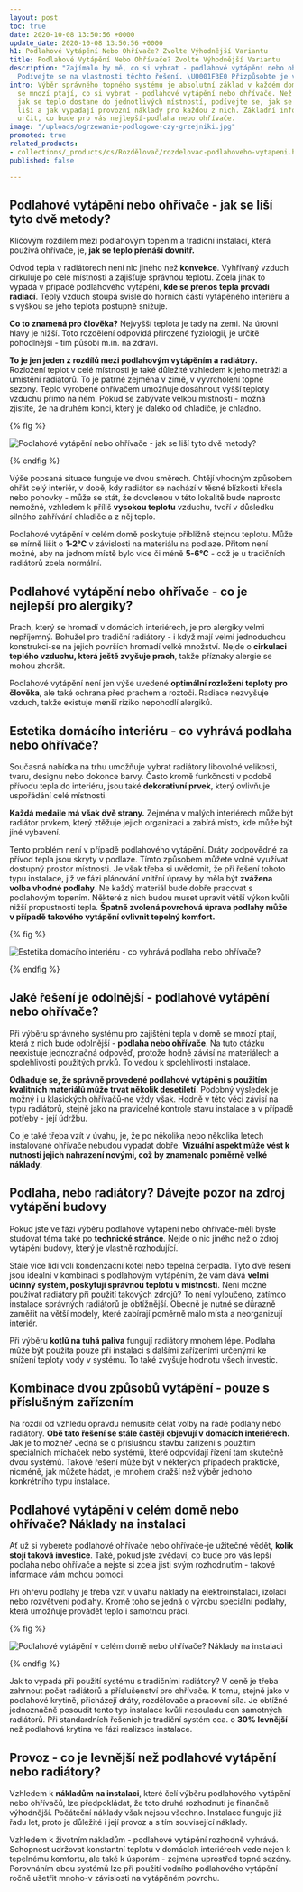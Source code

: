 ```yaml
---
layout: post
toc: true
date: 2020-10-08 13:50:56 +0000
update_date: 2020-10-08 13:50:56 +0000
h1: Podlahové Vytápění Nebo Ohřívače? Zvolte Výhodnější Variantu
title: Podlahové Vytápění Nebo Ohřívače? Zvolte Výhodnější Variantu
description: "Zajímalo by mě, co si vybrat - podlahové vytápění nebo ohřívače? ️➡️
  Podívejte se na vlastnosti těchto řešení. \U0001F3E0 Přizpůsobte je vašemu domu."
intro: Výběr správného topného systému je absolutní základ v každém domě. V této fázi
  se mnozí ptají, co si vybrat - podlahové vytápění nebo ohřívače. Než se rozhodnete,
  jak se teplo dostane do jednotlivých místností, podívejte se, jak se tyto dva systémy
  liší a jak vypadají provozní náklady pro každou z nich. Základní informace vám pomohou
  určit, co bude pro vás nejlepší-podlaha nebo ohřívače.
image: "/uploads/ogrzewanie-podlogowe-czy-grzejniki.jpg"
promoted: true
related_products:
- collections/_products/cs/Rozdělovač/rozdelovac-podlahoveho-vytapeni.html
published: false

---
```

## Podlahové vytápění nebo ohřívače - jak se liší tyto dvě metody?

Klíčovým rozdílem mezi podlahovým topením a tradiční instalací, která používá ohřívače, je, **jak se teplo přenáší dovnitř.**

Odvod tepla v radiátorech není nic jiného než **konvekce**. Vyhřívaný vzduch cirkuluje po celé místnosti a zajišťuje správnou teplotu. Zcela jinak to vypadá v případě podlahového vytápění, **kde se přenos tepla provádí radiací**. Teplý vzduch stoupá svisle do horních částí vytápěného interiéru a s výškou se jeho teplota postupně snižuje.

**Co to znamená pro člověka?** Nejvyšší teplota je tady na zemi. Na úrovni hlavy je nižší. Toto rozdělení odpovídá přirozené fyziologii, je určitě pohodlnější - tím působí m.in. na zdraví.

**To je jen jeden z rozdílů mezi podlahovým vytápěním a radiátory.** Rozložení teplot v celé místnosti je také důležité vzhledem k jeho metráži a umístění radiátorů. To je patrné zejména v zimě, v vyvrcholení topné sezony. Teplo vyrobené ohřívačem umožňuje dosáhnout vyšší teploty vzduchu přímo na něm. Pokud se zabýváte velkou místností - možná zjistíte, že na druhém konci, který je daleko od chladiče, je chladno.

{% fig %}

 ![Podlahové vytápění nebo ohřívače - jak se liší tyto dvě metody?](/uploads/ogrzewanie-podlogowe-czy-grzejniki-1.jpg "Podlahové vytápění nebo ohřívače - jak se liší tyto dvě metody?") 

{% endfig %}

Výše popsaná situace funguje ve dvou směrech. Chtějí vhodným způsobem ohřát celý interiér, v době, kdy radiátor se nachází v těsné blízkosti křesla nebo pohovky - může se stát, že dovolenou v této lokalitě bude naprosto nemožné, vzhledem k příliš **vysokou teplotu** vzduchu, tvoří v důsledku silného zahřívání chladiče a z něj teplo.

Podlahové vytápění v celém domě poskytuje přibližně stejnou teplotu. Může se mírně lišit o **1-2°C** v závislosti na materiálu na podlaze. Přitom není možné, aby na jednom místě bylo více či méně **5-6°C** - což je u tradičních radiátorů zcela normální.

## Podlahové vytápění nebo ohřívače - co je nejlepší pro alergiky?

Prach, který se hromadí v domácích interiérech, je pro alergiky velmi nepříjemný. Bohužel pro tradiční radiátory - i když mají velmi jednoduchou konstrukci-se na jejich površích hromadí velké množství. Nejde o **cirkulaci teplého vzduchu, která ještě zvyšuje prach**, takže příznaky alergie se mohou zhoršit.

Podlahové vytápění není jen výše uvedené **optimální rozložení teploty pro člověka**, ale také ochrana před prachem a roztoči. Radiace nezvyšuje vzduch, takže existuje menší riziko nepohodlí alergiků.

## Estetika domácího interiéru - co vyhrává podlaha nebo ohřívače?

Současná nabídka na trhu umožňuje vybrat radiátory libovolné velikosti, tvaru, designu nebo dokonce barvy. Často kromě funkčnosti v podobě přívodu tepla do interiéru, jsou také **dekorativní prvek**, který ovlivňuje uspořádání celé místnosti.

**Každá medaile má však dvě strany.** Zejména v malých interiérech může být radiátor prvkem, který ztěžuje jejich organizaci a zabírá místo, kde může být jiné vybavení.

Tento problém není v případě podlahového vytápění. Dráty zodpovědné za přívod tepla jsou skryty v podlaze. Tímto způsobem můžete volně využívat dostupný prostor místnosti. Je však třeba si uvědomit, že při řešení tohoto typu instalace, již ve fázi plánování vnitřní úpravy by měla být **zvážena volba vhodné podlahy**. Ne každý materiál bude dobře pracovat s podlahovým topením. Některé z nich budou muset upravit větší výkon kvůli nižší propustnosti tepla. **Špatně zvolená povrchová úprava podlahy může v případě takového vytápění ovlivnit tepelný komfort.**

{% fig %}

 ![Estetika domácího interiéru - co vyhrává podlaha nebo ohřívače?](/uploads/podloga-pod-ogrzewanie-podlogowe.jpg "Estetika domácího interiéru - co vyhrává podlaha nebo ohřívače?") 

{% endfig %}

## Jaké řešení je odolnější - podlahové vytápění nebo ohřívače?

Při výběru správného systému pro zajištění tepla v domě se mnozí ptají, která z nich bude odolnější - **podlaha nebo ohřívače**. Na tuto otázku neexistuje jednoznačná odpověď, protože hodně závisí na materiálech a spolehlivosti použitých prvků. To vedou k spolehlivosti instalace.

**Odhaduje se, že správně provedené podlahové vytápění s použitím kvalitních materiálů může trvat několik desetiletí.** Podobný výsledek je možný i u klasických ohřívačů-ne vždy však. Hodně v této věci závisí na typu radiátorů, stejně jako na pravidelné kontrole stavu instalace a v případě potřeby - její údržbu.

Co je také třeba vzít v úvahu, je, že po několika nebo několika letech instalované ohřívače nebudou vypadat dobře. **Vizuální aspekt může vést k nutnosti jejich nahrazení novými, což by znamenalo poměrně velké náklady.**

## Podlaha, nebo radiátory? Dávejte pozor na zdroj vytápění budovy

Pokud jste ve fázi výběru podlahové vytápění nebo ohřívače-měli byste studovat téma také po **technické stránce**. Nejde o nic jiného než o zdroj vytápění budovy, který je vlastně rozhodující.

Stále více lidí volí kondenzační kotel nebo tepelná čerpadla. Tyto dvě řešení jsou ideální v kombinaci s podlahovým vytápěním, že vám dává **velmi účinný systém, poskytují správnou teplotu v místnosti**. Není možné používat radiátory při použití takových zdrojů? To není vyloučeno, zatímco instalace správných radiátorů je obtížnější. Obecně je nutné se důrazně zaměřit na větší modely, které zabírají poměrně málo místa a neorganizují interiér.

Při výběru **kotlů na tuhá paliva** fungují radiátory mnohem lépe. Podlaha může být použita pouze při instalaci s dalšími zařízeními určenými ke snížení teploty vody v systému. To také zvyšuje hodnotu všech investic.

## Kombinace dvou způsobů vytápění - pouze s příslušným zařízením

Na rozdíl od vzhledu opravdu nemusíte dělat volby na řadě podlahy nebo radiátory. **Obě tato řešení se stále častěji objevují v domácích interiérech.** Jak je to možné? Jedná se o příslušnou stavbu zařízení s použitím speciálních míchaček nebo systémů, které odpovídají řízení tam skutečně dvou systémů. Takové řešení může být v některých případech praktické, nicméně, jak můžete hádat, je mnohem dražší než výběr jednoho konkrétního typu instalace.

## Podlahové vytápění v celém domě nebo ohřívače? Náklady na instalaci

Ať už si vyberete podlahové ohřívače nebo ohřívače-je užitečné vědět, **kolik stojí taková investice**. Také, pokud jste zvědaví, co bude pro vás lepší podlaha nebo ohřívače a nejste si zcela jisti svým rozhodnutím - takové informace vám mohou pomoci.

Při ohřevu podlahy je třeba vzít v úvahu náklady na elektroinstalaci, izolaci nebo rozvětvení podlahy. Kromě toho se jedná o výrobu speciální podlahy, která umožňuje provádět teplo i samotnou práci.

{% fig %}

 ![Podlahové vytápění v celém domě nebo ohřívače? Náklady na instalaci](/uploads/wyposazenie-ogrzewanie-podlogowe-czy-grzejniki.jpg "Podlahové vytápění v celém domě nebo ohřívače? Náklady na instalaci") 

{% endfig %}

Jak to vypadá při použití systému s tradičními radiátory? V ceně je třeba zahrnout počet radiátorů a příslušenství pro ohřívače. K tomu, stejně jako v podlahové krytině, přicházejí dráty, rozdělovače a pracovní síla. Je obtížné jednoznačně posoudit tento typ instalace kvůli nesouladu cen samotných radiátorů. Při standardních řešeních je tradiční systém cca. o **30% levnější** než podlahová krytina ve fázi realizace instalace.

## Provoz - co je levnější než podlahové vytápění nebo radiátory?

Vzhledem k **nákladům na instalaci**, které čelí výběru podlahového vytápění nebo ohřívačů, lze předpokládat, že toto druhé rozhodnutí je finančně výhodnější. Počáteční náklady však nejsou všechno. Instalace funguje již řadu let, proto je důležité i její provoz a s tím související náklady.

Vzhledem k životním nákladům - podlahové vytápění rozhodně vyhrává. Schopnost udržovat konstantní teplotu v domácích interiérech vede nejen k tepelnému komfortu, ale také k úsporám - zejména uprostřed topné sezóny. Porovnáním obou systémů lze při použití vodního podlahového vytápění ročně ušetřit mnoho-v závislosti na vytápěném povrchu.